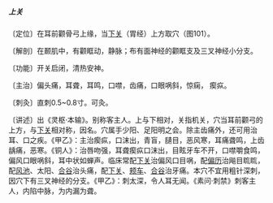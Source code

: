##### 上关

〔定位〕在耳前颧骨弓上缘，当[下关](https://www.gmzyjc.com/read/zjs/zjs3.1.1-3-0.1.3.3.7.md)（胃经）上方取穴（图101）。

〔解剖〕在颞肌中，有颧眶动，静脉；布有面神经的颧眶支及三叉神经小分支。

〔功能〕开关启闭，清热安神。

〔主治〕偏头痛，耳聋，耳鸣，口噤，齿痛，口眼㖞斜，惊痫， 瘈疭。

〔刺灸〕直刺0.5~0.8寸。可灸。

〔讲述〕出《灵枢·本输》。别称客主人。上与下相对，关指机关，穴当耳前颧弓的上方，与[下关](https://www.gmzyjc.com/read/zjs/zjs3.1.1-3-0.1.3.3.7.md)相对称，因名。穴属手少阳、足阳明之会。除主齿痛外，还可用治耳、口之疾。《甲乙》：主治瘈疭，口沫出，青盲，䑊目，恶风寒，耳痛聋鸣，上齿龋痛，恶寒。《铜人》：治唇吻强，耳聋瘈疭口沫出，目眩牙车不开，口噤嚼食鸣， 偏风口眼㖞斜，耳中状如蝉声。临床常配[下关](https://www.gmzyjc.com/read/zjs/zjs3.1.1-3-0.1.3.3.7.md)治偏风口目㖞，配[偏历](https://www.gmzyjc.com/read/zjs/zjs3.1.1-3-0.1.2.3.6.md)治飚目䀮䀮，配[风池](https://www.gmzyjc.com/read/zjs/zjs3.1.9-12-0.0.3.3.20.md)、太阳、[合谷](https://www.gmzyjc.com/read/zjs/zjs3.1.1-3-0.1.2.3.4.md)治头痛，配[下关](https://www.gmzyjc.com/read/zjs/zjs3.1.1-3-0.1.3.3.7.md)、[颊车](https://www.gmzyjc.com/read/zjs/zjs3.1.1-3-0.1.3.3.6.md)、[合谷](https://www.gmzyjc.com/read/zjs/zjs3.1.1-3-0.1.2.3.4.md)治牙痛。本穴不宜用粗针深刺，因穴下有三叉神经的分支。《甲乙》：刺太深，令人耳无闻。《素问·刺禁》刺客主人，内陷中脉，为内漏为聋。 
